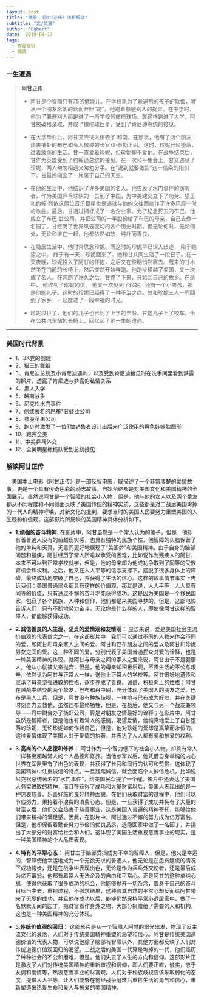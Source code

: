 ```yaml
---
layout: post
title: "摘录—《阿甘正传》浅析解读"
subtitle: "文/灵翼"
author: "Egbert"
date:  2019-09-17
tags:
  - 作品赏析
  - 摘录
---
```


### 一生遭遇
>__阿甘正传__
>
>- 阿甘是个智商只有75的低能儿。在学校里为了躲避别的孩子的欺侮，听从一个朋友珍妮的话而开始“跑”。他跑着躲避别人的捉弄。在中学时，他为了躲避别人而跑进了一所学校的橄榄球场，就这样跑进了大学。阿甘被破格录取，并成了橄榄球巨星，受到了肯尼迪总统的接见。
>
>- 在大学毕业后，阿甘又应征入伍去了
越南。在那里，他有了两个朋友：热衷捕虾的布巴和令人敬畏的长官邓·泰勒上尉。这时，珍妮已经堕落，过着放荡的生活。甘一直爱着珍妮，但珍妮却不爱他。在战争结束后，甘作为英雄受到了约翰逊总统的接见。在一次和平集会上，甘又遇见了珍妮，两人匆匆相遇又匆匆分手。在“说到就要做到”这一信条的指引下，甘最终闯出了一片属于自己的天空。
>
>- 在他的生活中，他结识了许多美国的名人。他告发了水门事件的窃听者，作为美国乒乓球队的一员到了中国，为中美建交立下了功劳。猫王和约翰·列侬这两位音乐巨星也是通过与他的交往而创作了许多风靡一时的歌曲。最后，甘通过捕虾成了一名企业家。为了纪念死去的布巴，他成立了布巴·甘公司，并把公司的一半股份给了布巴的母亲，自己去做一名园丁。甘经历了世界风云变幻的各个历史时期，但无论何时，无论何处，无论和谁在一起，他都依然如故，纯朴而善良。
>
>- 在隐居生活中，他时常思念珍妮。而这时的珍妮早已误入歧途， 陷于绝望之中。 终于有一天，珍妮回来了。她和甘共同生活了一段日子。在一天夜晚，珍妮投入了阿甘的怀抱，之后又在黎明悄然离去。醒来的甘木然坐在门前的长椅上，然后突然开始奔跑。他跑步横越了美国，又一次成了名人。在奔跑了许久之后，甘停了下来，开始回自己的故乡。在途中， 他收到了珍妮的信。 他又一次见到了珍妮，还有一个小男孩，那是他的儿子。这时的珍妮已经得了一种不治之症。甘和珍妮三人一同回到了家乡，一起度过了一段幸福的时光。
>
>- 珍妮过世了，他们的儿子也已到了上学的年龄。甘送儿子上了校车，坐在公共汽车站的长椅上，回忆起了他一生的遭遇。

---
### 美国时代背景
- 1、3K党的创建
- 2、猫王的舞蹈
- 3、肯尼迪总统及小肯尼迪遇刺，以及受到肯尼迪接见时在洗手间里看到梦露的照片，透露了肯尼迪与梦露的私情关系
- 4、黑人入学
- 5、越南战争
- 6、尼克松水门事件
- 7、创建著名的巴布*甘虾业公司
- 8、参股苹果公司
- 9、跑步时激发了一位T恤销售者设计出后来广泛使用的黄色娃娃脸图形
- 10、跑完全美
- 11、中美乒乓外交
- 12、全美明星橄榄队受到总统接见


### 解读阿甘正传

　美国本土电影《阿甘正传》是一部反智电影，既描述了一个非常凄楚的爱情故事，更是一个具有传奇色彩的励志故事，自始至终都是对美国文化和美国精神的全面展示。虽然说阿甘是一个智障的社会小人物，但是，他与他的女人以及两个挚友都从不同程度和不同侧面反映了美国传统的精神实质，这些都是对二战后美国垮掉的一代人的精神呼唤，对新文化的批判，要求当时的美国人民要努力重塑美国的人生观和价值观。这部影片所反映的美国精神具体分析如下。<br/>

 - __1.顽强的奋斗精神:__ 在影片中，阿甘虽然是一个常人认为的傻子，但是，他却有着普通人没有的超越现实感，也具有独特的民族个性。他智障的头脑保留了他的单纯和天真，无意间更好地展现了“美国梦”和美国精神。由于自身的脑部问题和腿疾，阿甘经历了常人所难以承受的困难，比如说作为残疾人的阿甘，本来不可以到正常学校就学，但是，他的母亲却为他成功争取到了同等的受教育机会和权利。之后，他又在人人平等的信念支撑下，摆脱了很多身体上的障碍，最终成功地突破了自己，并获得了生活的信心。这样的故事情节事实上告诉我们：美国普通民众都具有这样的价值观，那就是说，人人平等，人人具有同等的价值，只有通过不懈的奋斗才能获得成功。这是因为美国是一个移民国家，包容了各个民族、人种和信仰，他们都是来美国寻梦的，但是，这部电影告诉人们，只有不断地努力奋斗，无论你是什么样的人，即使像阿甘这样的智障人，都能够获得成功。<br/>

- __2.诚信善良的人生观、坚贞的爱情观和友情观：__ 应该来说，爱是美国社会主流价值观的代表信念之一。在这部影片中，我们可以通过不同的人物来体会不同的爱，即阿甘和母亲家人之间的爱、阿甘和巴布朋友之间的爱以及阿甘和珍妮男女之间的爱。这三种不同的爱，分别代表了美国普通民众对爱的诠释，也是一种美国精神的体现。就阿甘与母亲之间的家人之爱来说，阿甘由于不是健康人，他从小就被父亲抛弃，但是，他的母亲却积极乐观，不畏生活的不公与艰辛，依然认为阿甘与正常人一样，送他上正常人的学校等。阿甘很好地遗传和继承了母亲坚强进取的性格，逐步养成了善良、诚信、积极向上的性格；阿甘在越战中结交的两个挚友，巴布和丹中尉，充分体现了美国人的朋友之爱。巴布是黑人士兵，但是，阿甘没有种族歧视，一样地与巴布成为好友，并在关键时刻奋力去救他，虽然巴布最终牺牲，但是，在战后，他又与另一个战友兼领导――丹中尉合办了捕虾公司，算是对朋友之情最好的诠释；在影片中，阿甘虽然是智障者，但是他也有着常人的感情，渴望爱情，他纯真地爱上了自甘堕落的珍妮，无论珍妮如何作践自己，但是，他对珍妮的爱却是真挚而永恒的。这种爱情体现了美国人对于爱情的执著，并表达了人人都有爱和被爱的权利。<br/>

- __3.高尚的个人品德和修养：__ 阿甘作为一个智力低下的社会小人物，却具有常人一样甚至超越常人的个人品德和修养。当他参军以后，他凭借自身单纯的内心世界在军队里有了出色的表现，并获得了长官和同行的认可和赞赏，这体现了美国精神中注重诚信的特点。一旦践踏诚信，就会面临个人诚信危机，比如说尼克松总统著名的“水门事件”，给美国民众提了一个醒。影片中还表达了美国人务实进取的精神，而且在获得了成功和大量财富以后，美国人表现出的是一种热衷慈善、乐善好施的良好精神面貌。在他们获取财富的过程中，他们可以节俭努力，秉持着不浪费的消费心态。但是，一旦获得了成功并拥有了大量的财富以后，他们又会热衷于慈善事业，这是美国人普遍的精神寄托，能够给他们带来精神的满足感。因此，在影片中，阿甘通过不懈的努力成为亿万富翁，但是，他却保留着勤奋努力节俭的优良品质，退隐回家中做了一名园丁，并捐出了大部分的财富给社会和人们。这体现了美国生活重视慈善事业的现实，是一种美国精神的个人品质表现。<br/>

- __4.特有的平常心态：__ 阿甘由于脑部受损成为不幸的智障人，但是，他又是幸运的，智障使他幸运地成为一个无欲无求的普通人，他无论是在患有腿疾的情况下成功跑步，还是在战争中表现出色，无论是作为乒乓外交使者，还是最后成为亿万富翁，他都有着常人无法企及的自由和平常心。正是阿甘的这种单纯心思，使得他获取了很多成功的机会，他能够抛开一切杂念，置身于自己的奋斗目标当中去，重视过程，不强求结果，这种顺其自然的平常心却反而给阿甘带来了无尽的成功，并且他在成功以后，能够仍然保持平常心退居家中，做了一名默默无闻的园丁，把财富看作身外之物，大部分捐赠给了需要的人和机构，这也是一种美国精神的充分体现。<br/>

- __5.传统价值观的回归：__ 这部影片是从一个智障人阿甘的眼光出发，体现了反主流文化的衰落，人们对于传统美国精神重塑的渴望和信心。阿甘是传统美国道德价值的代表人物，可以说他除了脑部有智障以外，其他方面都反映了人们对传统道德价值观回归的渴望。二战之后的美国一代算是垮掉的一代，他们经历了种种社会的不公和磨难，但是，他们失去了人生的方向和信仰。这部影片正是激发了人们对传统美国精神的重新审视和信仰，即人们要正直，诚实，忠于友情和爱情等，热衷慈善事业的财富观。人们对于种族歧视应该采取弱化的态度，提倡人人平等，让人们能够在饱经战争磨难后重拾生活的勇气和信心，重新塑造出热爱生命和爱人与被爱的美国精神。
